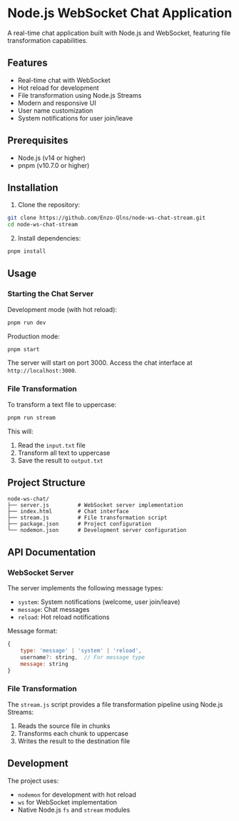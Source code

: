 # Node.js WebSocket Chat Application

A real-time chat application built with Node.js and WebSocket, featuring file transformation capabilities.

## Features

- Real-time chat with WebSocket
- Hot reload for development
- File transformation using Node.js Streams
- Modern and responsive UI
- User name customization
- System notifications for user join/leave

## Prerequisites

- Node.js (v14 or higher)
- pnpm (v10.7.0 or higher)

## Installation

1. Clone the repository:
```bash
git clone https://github.com/Enzo-Qlns/node-ws-chat-stream.git
cd node-ws-chat-stream
```

2. Install dependencies:
```bash
pnpm install
```

## Usage

### Starting the Chat Server

Development mode (with hot reload):
```bash
pnpm run dev
```

Production mode:
```bash
pnpm start
```

The server will start on port 3000. Access the chat interface at `http://localhost:3000`.

### File Transformation

To transform a text file to uppercase:
```bash
pnpm run stream
```

This will:
1. Read the `input.txt` file
2. Transform all text to uppercase
3. Save the result to `output.txt`

## Project Structure

```
node-ws-chat/
├── server.js         # WebSocket server implementation
├── index.html        # Chat interface
├── stream.js         # File transformation script
├── package.json      # Project configuration
└── nodemon.json      # Development server configuration
```

## API Documentation

### WebSocket Server

The server implements the following message types:

- `system`: System notifications (welcome, user join/leave)
- `message`: Chat messages
- `reload`: Hot reload notifications

Message format:
```javascript
{
    type: 'message' | 'system' | 'reload',
    username?: string,  // For message type
    message: string
}
```

### File Transformation

The `stream.js` script provides a file transformation pipeline using Node.js Streams:

1. Reads the source file in chunks
2. Transforms each chunk to uppercase
3. Writes the result to the destination file

## Development

The project uses:
- `nodemon` for development with hot reload
- `ws` for WebSocket implementation
- Native Node.js `fs` and `stream` modules
